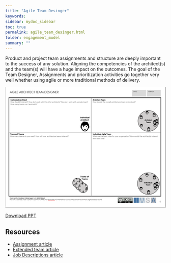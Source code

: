 ```yaml
---
title: "Agile Team Desinger"
keywords: 
sidebar: mydoc_sidebar
toc: true
permalink: agile_team_desinger.html
folder: engagement_model
summary: ""
---
```


Product and project team assignments and structure are deeply important to the success of any solution. Aligning the competencies of the architect(s) and the team(s) will have a huge impact on the outcomes. The goal of the Team Designer, Assignments and prioritization activities go together very well whether using agile or more traditional methods of delivery.

![image001](media/agile_team_desinger.png)

[Download PPT](media/ppt/Agile-Architect-Team-Designer.pptx)

Resources
---------

-   [Assignment article](https://btabok.iasaglobal.org/btabok_3/assignment/)
-   [Extended team article](https://btabok.iasaglobal.org/btabok_3/people-model/extended-team/)
-   [Job Descriptions article](https://btabok.iasaglobal.org/btabok_3/people-model/job-description/)



